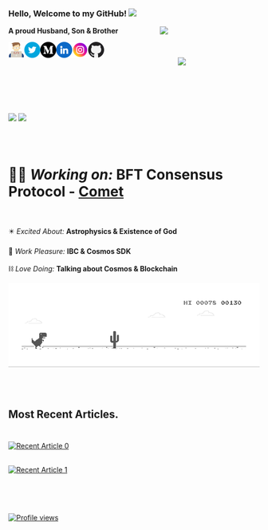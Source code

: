 <!--![Thinker | Coder | Implementer and Everything in between!](https://github.com/alijnmerchant21/alijnmerchant21/blob/master/My%20Movie%201.gif)-->

 ### Hello, Welcome to my GitHub! <img src="https://github.com/TheDudeThatCode/TheDudeThatCode/blob/master/Assets/Hi.gif" width="29px">
<p align="center">
 
<!--https://user-images.githubusercontent.com/5713670/87202985-820dcb80-c2b6-11ea-9f56-7ec461c497c3.gif-->
<img align='right' src='https://octodex.github.com/images/hula_loop_octodex03.gif' width='200'>

**A proud Husband, Son & Brother** 
 
<a href="http://linktr.ee/Aliasgar.Merchant">
 <img height="32" align="left" alt="website" src="img/icons/coding.png" />
</a>
  
<a href="https://twitter.com/Ali_the_Curios">
 <img height="32" align="left" alt="twitter" src="img/icons/twitter.png" />
</a>

<a href="http://ali-the-curious.medium.com">
 <img height="32" align="left" alt="" src="img/icons/medium.png" />
</a>

<a href="https://www.linkedin.com/in/ali-the-curious">
    <img height="32" align="left" alt="LinkedIn" src="img/icons/linkedin.png" />
</a>

<a href="https://www.instagram.com/ali_the_curious">
 <img height="32" align="left" alt="Instagram" src="img/icons/instagram-2.png" />
</a>
 
<a href="https://github.com/alijnmerchant21">
 <img height="32" align="left" alt="github" src="img/icons/github.png" />
</a>
 
 <br>
 
   <p align="center">
  <a href="https://github.com/The-Young-Programmer"><img src="https://readme-typing-svg.herokuapp.com/?lines=%20Hi!%20I'm%20Ali%20The%20Curios;%20Always%20Learning,%20Always%20Curios;%20Developer%20Relations%20@CometBFT;%20Cosmos%20Contributor%20since%202019;%20Blockchain%20veteran%20since%202017&font=Pacifico&center=true&width=650&height=120&color=58a6ff&vCenter=true&size=45%22"></a>
</p>

<br>

<!-- 
![](https://camo.githubusercontent.com/992babdffd8c74a1502de375fbdf7e4d54773242/68747470733a2f2f6d656469612e67697068792e636f6d2f6d656469612f53576f536b4e36447854737a71494b4571762f67697068792e676966)

 [![Top Langs](https://github-readme-stats.vercel.app/api/top-langs/?username=alijnmerchant21&langs_count=8)](https://github.com/alijnmerchant21/github-readme-stats)
 
[![Ali's GitHub stats](https://github-readme-stats.vercel.app/api?username=alijnmerchant21)](https://github.com/alijnmerchant21/github-readme-stats)
-->

 <br> <br>
 
<p>
   <img src="https://github-readme-stats.vercel.app/api?username=alijnmerchant21&repo=github-readme-stats" width="49.6%" />
   <img src="https://streak-stats.demolab.com?user=alijnmerchant21" width="49.6%" />
</p>

<br> <br>
 
# 👨‍💼 *Working on:*   **BFT Consensus Protocol - [Comet](http://cometbft.com)**<br><br>
✴️ *Excited About:*  **Astrophysics & Existence of God**<br><br>
🎊 *Work Pleasure:*  **IBC & Cosmos SDK**<br><br>
⛓️ *Love Doing:*    **Talking about Cosmos & Blockchain**<br>
 

![Dino](https://github.com/alijnmerchant21/alijnmerchant21/blob/master/dino.gif)

<br> <br>

## Most Recent Articles. <br><br>
<a target="_blank" href="https://github-readme-medium-recent-article.vercel.app/medium/@ali-the-curious/0"><img src="https://github-readme-medium-recent-article.vercel.app/medium/@ali-the-curious/0" alt="Recent Article 0"> <br> <br>
 
 <a target="_blank" href="https://github-readme-medium-recent-article.vercel.app/medium/@ali-the-curious/1"><img src="https://github-readme-medium-recent-article.vercel.app/medium/@ali-the-curious/1" alt="Recent Article 1"> <br> <br>
  
  <br> <br>
  
<!-- ## Most Recent Tweets. <br><br>
[![github-readme-twitter](https://github-readme-twitter.gazf.vercel.app/api?id=ali_the_curios&layout=wide&show_border=off)](https://github.com/gazf/github-readme-twitter)  -->
 

![Profile views](https://gpvc.arturio.dev/alijnmerchant21)
 
